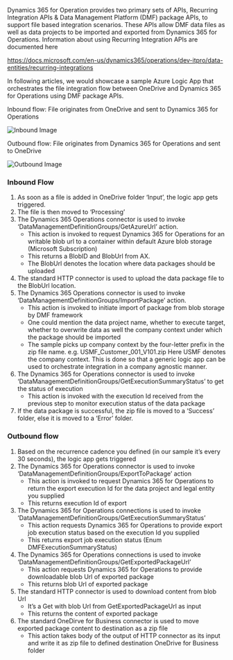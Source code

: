 
Dynamics 365 for Operation provides two primary sets of APIs, Recurring Integration APIs & Data Management Platform (DMF) package APIs, to support file based integration scenarios. These APIs allow DMF data files as well as data projects to be imported and exported from Dynamics 365 for Operations. 
Information about using Recurring Integration APIs are documented here

<https://docs.microsoft.com/en-us/dynamics365/operations/dev-itpro/data-entities/recurring-integrations>


In following articles, we would showcase a sample Azure Logic App that orchestrates the file integration flow between OneDrive and Dynamics 365 for Operations using DMF package APIs. 

Inbound flow: File originates from OneDrive and sent to Dynamics 365 for Operations

![Inbound Image](https://user-images.githubusercontent.com/22554479/27503704-c65cc106-5833-11e7-9484-08bd3aa31e3b.png)

Outbound flow: File originates from Dynamics 365 for Operations and sent to OneDrive

![Outbound Image](https://user-images.githubusercontent.com/22554479/27503676-3b4bf5aa-5833-11e7-89c7-1e3a362cc240.png)


### Inbound Flow
1.	As soon as a file is added in OneDrive folder ‘Input’, the logic app gets triggered. 
2.	The file is then moved to ‘Processing’
3.	The Dynamics 365 Operations connector is used to invoke ‘DataManagementDefinitionGroups/GetAzureUrl’ action.
	* This action is invoked to request Dynamics 365 for Operations for an writable blob url to a container within default Azure blob storage (Microsoft Subscription)
	* This returns a BlobID and BlobUrl from AX. 
	* The BlobUrl denotes the location where data packages should be uploaded
4.	The standard HTTP connector is used to upload the data package file to the BlobUrl location. 
5.	The Dynamics 365 Operations connector is used to invoke ‘DataManagementDefinitionGroups/ImportPackage’ action. 
	* This action is invoked to initiate import of package from blob storage by DMF framework
	* One could mention the data project name, whether to execute target, whether to overwrite data as well the company context under which the package should be imported
	* The sample picks up company context by the four-letter prefix in the zip file name. 
e.g. USMF_Customer_001_V101.zip Here USMF denotes the company context. 
This is done so that a generic logic app can be used to orchestrate integration in a company agnostic manner.
6.	The Dynamics 365 for Operations connector is used to invoke ‘DataManagementDefinitionGroups/GetExecutionSummaryStatus’ to get the status of execution
	* This action is invoked with the execution Id received from the previous step to monitor execution status of the data package
7.	If the data package is successful, the zip file is moved to a ‘Success’ folder, else it is moved to a ‘Error’ folder. 

### Outbound flow
1.	Based on the recurrence cadence you defined (in our sample it’s every 30 seconds), the logic app gets triggered
2.	The Dynamics 365 for Operations connector is used to invoke ‘DataManagementDefinitionGroups/ExportToPackage’ action
	* This action is invoked to request Dynamics 365 for Operations to return the export execution Id for the data project and legal entity you supplied
	* This returns execution Id of export
3.	The Dynamics 365 for Operations connections is used to invoke ‘DataManagementDefinitionGroups/GetExecutionSummaryStatus’
	* This action requests Dynamics 365 for Operations to provide export job execution status based on the execution Id you supplied
	* This returns export job execution status (Enum DMFExecutionSummaryStatus)
4.	The Dynamics 365 for Operations connections is used to invoke ‘DataManagementDefinitionGroups/GetExportedPackageUrl’
	* This action requests Dynamics 365 for Operations to provide downloadable blob Url of exported package
	* This returns blob Url of exported package
5.	The standard HTTP connector is used to download content from blob Url
	* It’s a Get with blob Url from GetExportedPackageUrl as input
	* This returns the content of exported package
6.	The standard OneDirve for Business connector is used to move exported package content to destination as a zip file
	* This action takes body of the output of HTTP connector as its input and write it as zip file to defined destination OneDrive for Business folder
